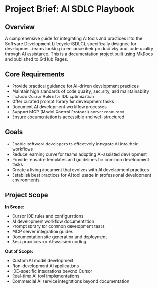# Project Brief: AI SDLC Playbook

## Overview
A comprehensive guide for integrating AI tools and practices into the Software Development Lifecycle (SDLC), specifically designed for development teams looking to enhance their productivity and code quality through AI assistance. This is a documentation project built using MkDocs and published to GitHub Pages.

## Core Requirements
- Provide practical guidance for AI-driven development practices
- Maintain high standards of code quality, security, and maintainability
- Include Cursor Rules for IDE optimization
- Offer curated prompt library for development tasks
- Document AI development workflow processes
- Support MCP (Model Control Protocol) server resources
- Ensure documentation is accessible and well-structured

## Goals
- Enable software developers to effectively integrate AI into their workflows
- Reduce learning curve for teams adopting AI-assisted development
- Provide reusable templates and guidelines for common development tasks
- Create a living document that evolves with AI development practices
- Establish best practices for AI tool usage in professional development environments

## Project Scope
**In Scope:**
- Cursor IDE rules and configurations
- AI development workflow documentation
- Prompt library for common development tasks
- MCP server integration guides
- Documentation site generation and deployment
- Best practices for AI-assisted coding

**Out of Scope:**
- Custom AI model development
- Non-development AI applications
- IDE-specific integrations beyond Cursor
- Real-time AI tool implementations
- Commercial AI service integrations beyond documentation 